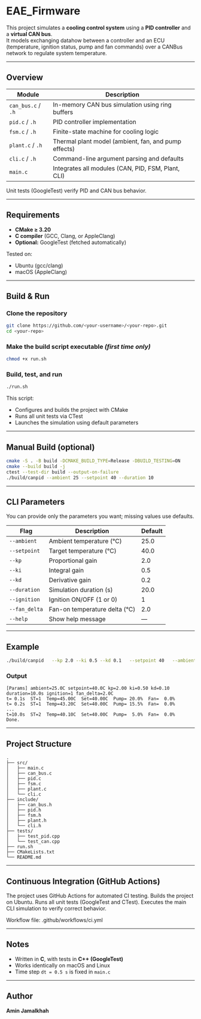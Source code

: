 # EAE_Firmware

This project simulates a **cooling control system** using a **PID controller** and a **virtual CAN bus**.  
It models exchanging datahow between a controller and an ECU (temperature, ignition status, pump and fan commands)
over a CANBus network to regulate system temperature.

---

## Overview

| Module | Description |
|---------|-------------|
| `can_bus.c` / `.h` | In-memory CAN bus simulation using ring buffers |
| `pid.c` / `.h` | PID controller implementation |
| `fsm.c` / `.h` | Finite-state machine for cooling logic |
| `plant.c` / `.h` | Thermal plant model (ambient, fan, and pump effects) |
| `cli.c` / `.h` | Command-line argument parsing and defaults |
| `main.c` | Integrates all modules (CAN, PID, FSM, Plant, CLI) |

Unit tests (GoogleTest) verify PID and CAN bus behavior.

---

## Requirements
- **CMake ≥ 3.20**
- **C compiler** (GCC, Clang, or AppleClang)
- **Optional:** GoogleTest (fetched automatically)

Tested on:
- Ubuntu (gcc/clang)
- macOS (AppleClang)

---

## Build & Run

### Clone the repository
```bash
git clone https://github.com/<your-username>/<your-repo>.git
cd <your-repo>
```

### Make the build script executable *(first time only)*
```bash
chmod +x run.sh
```

### Build, test, and run
```bash
./run.sh
```
This script:
- Configures and builds the project with CMake  
- Runs all unit tests via CTest  
- Launches the simulation using default parameters  

---

## Manual Build (optional)
```bash
cmake -S . -B build -DCMAKE_BUILD_TYPE=Release -DBUILD_TESTING=ON
cmake --build build -j
ctest --test-dir build --output-on-failure
./build/canpid --ambient 25 --setpoint 40 --duration 10
```

---

## CLI Parameters

You can provide only the parameters you want; missing values use defaults.

| Flag | Description | Default |
|------|--------------|----------|
| `--ambient` | Ambient temperature (°C) | 25.0 |
| `--setpoint` | Target temperature (°C) | 40.0 |
| `--kp` | Proportional gain | 2.0 |
| `--ki` | Integral gain | 0.5 |
| `--kd` | Derivative gain | 0.2 |
| `--duration` | Simulation duration (s) | 20.0 |
| `--ignition` | Ignition ON/OFF (1 or 0) | 1 |
| `--fan_delta` | Fan-on temperature delta (°C) | 2.0 |
| `--help` | Show help message | — |

---

## Example
```bash
./build/canpid   --kp 2.0 --ki 0.5 --kd 0.1   --setpoint 40   --ambient 25   --duration 10   --ignition 1   --fan_delta 2.0
```

### Output
```
[Params] ambient=25.0C setpoint=40.0C kp=2.00 ki=0.50 kd=0.10 duration=10.0s ignition=1 fan_delta=2.0C
t= 0.1s  ST=1  Temp=45.00C  Set=40.00C  Pump= 20.0%  Fan=  0.0%
t= 0.2s  ST=1  Temp=43.20C  Set=40.00C  Pump= 15.5%  Fan=  0.0%
...
t=10.0s  ST=2  Temp=40.10C  Set=40.00C  Pump=  5.0%  Fan=  0.0%
Done.
```

---

## Project Structure
```
.
├── src/
│   ├── main.c
│   ├── can_bus.c
│   ├── pid.c
│   ├── fsm.c
│   ├── plant.c
│   └── cli.c
├── include/
│   ├── can_bus.h
│   ├── pid.h
│   ├── fsm.h
│   ├── plant.h
│   └── cli.h
├── tests/
│   ├── test_pid.cpp
│   └── test_can.cpp
├── run.sh
├── CMakeLists.txt
└── README.md
```

---

## Continuous Integration (GitHub Actions)

The project uses GitHub Actions for automated CI testing.
Builds the project on Ubuntu.
Runs all unit tests (GoogleTest and CTest).
Executes the main CLI simulation to verify correct behavior.

Workflow file:
.github/workflows/ci.yml

---

## Notes
- Written in **C**, with tests in **C++ (GoogleTest)**  
- Works identically on macOS and Linux  
- Time step `dt = 0.5 s` is fixed in `main.c`

---

## Author
**Amin Jamalkhah**  

